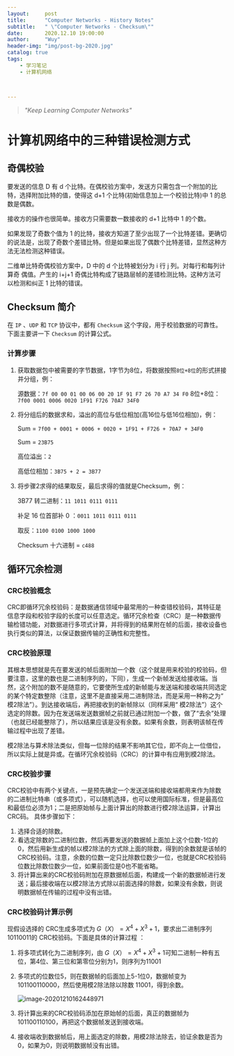 ```yaml
---
layout:     post
title:      "Computer Networks - History Notes"
subtitle:   " \"Computer Networks - Checksum\""
date:       2020.12.10 19:00:00
author:     "Wuy"
header-img: "img/post-bg-2020.jpg"
catalog: true
tags:
    - 学习笔记
    - 计算机网络



---
```


> *"Keep Learning Computer Networks"*

# 计算机网络中的三种错误检测方式

## 奇偶校验

要发送的信息 D 有 d 个比特。在偶校验方案中，发送方只需包含一个附加的比特，选择附加比特的值，使得这 d+1 个比特(初始信息加上一个校验比特)中 1 的总数是偶数。

接收方的操作也很简单。接收方只需要数一数接收的 d+1 比特中 1 的个数。

如果发现了奇数个值为 1 的比特，接收方知道了至少出现了一个比特差错。更确切的说法是，出现了奇数个差错比特。但是如果出现了偶数个比特差错，显然这种方法无法检测这种错误。

二维单比特奇偶校验方案中，D 中的 d 个比特被划分为 i 行 j 列。对每行和每列计算奇 偶值。产生的 i+j+1 奇偶比特构成了链路层帧的差错检测比特。这种方法可以检测和纠正 1 比特的错误。

## Checksum 简介

在 `IP` 、`UDP` 和 `TCP` 协议中，都有 `Checksum` 这个字段，用于校验数据的可靠性。下面主要讲一下 `Checksum` 的计算公式。

### 计算步骤

1. 获取数据包中被需要的字节数据，1字节为8位，将数据按照`8位+8位`的形式拼接并分组，例： 

    源数据：`7f 00 00 01 00 06 00 20 1F 91 F7 26 70 A7 34 F0`
    8位+8位：`7f00 0001 0006 0020 1F91 F726 70A7 34F0`

2. 将分组后的数据求和，溢出的高位与低位相加(高16位与低16位相加)，例：

    Sum = `7f00 + 0001 + 0006 + 0020 + 1F91 + F726 + 70A7 + 34F0`

    Sum = `23B75`

    高位溢出：`2`

    高低位相加：`3B75 + 2 = 3B77`

3. 将步骤2求得的结果取反，最后求得的值就是Checksum，例：

    3B77 转二进制：`11 1011 0111 0111`

    补足 16 位首部补 0 ：`0011 1011 0111 0111`

    取反：`1100 0100 1000 1000`

    Checksum 十六进制 = `c488`

## 循环冗余检测

### CRC校验概念

CRC即循环冗余校验码：是数据通信领域中最常用的一种查错校验码，其特征是信息字段和校验字段的长度可以任意选定。循环冗余检查（CRC）是一种数据传输检错功能，对数据进行多项式计算，并将得到的结果附在帧的后面，接收设备也执行类似的算法，以保证数据传输的正确性和完整性。

### CRC校验原理

其根本思想就是先在要发送的帧后面附加一个数（这个就是用来校验的校验码，但要注意，这里的数也是二进制序列的，下同），生成一个新帧发送给接收端。当然，这个附加的数不是随意的，它要使所生成的新帧能与发送端和接收端共同选定的某个特定数整除（注意，这里不是直接采用二进制除法，而是采用一种称之为“ 模2除法”）。到达接收端后，再把接收到的新帧除以（同样采用“ 模2除法”）这个选定的除数。因为在发送端发送数据帧之前就已通过附加一个数，做了“去余”处理（也就已经能整除了），所以结果应该是没有余数。如果有余数，则表明该帧在传输过程中出现了差错。

模2除法与算术除法类似，但每一位除的结果不影响其它位，即不向上一位借位，所以实际上就是异或。在循环冗余校验码（CRC）的计算中有应用到模2除法。

### CRC校验步骤

CRC校验中有两个关键点，一是预先确定一个发送送端和接收端都用来作为除数的二进制比特串（或多项式），可以随机选择，也可以使用国际标准，但是最高位和最低位必须为1；二是把原始帧与上面计算出的除数进行模2除法运算，计算出CRC码。
具体步骤如下：
1. 选择合适的除数。
2. 看选定除数的二进制位数，然后再要发送的数据帧上面加上这个位数-1位的0，然后用新生成的帧以模2除法的方式除上面的除数，得到的余数就是该帧的CRC校验码。注意，余数的位数一定只比除数位数少一位，也就是CRC校验码位数比除数位数少一位，如果前面位是0也不能省略。
3. 将计算出来的CRC校验码附加在原数据帧后面，构建成一个新的数据帧进行发送；最后接收端在以模2除法方式除以前面选择的除数，如果没有余数，则说明数据帧在传输的过程中没有出错。

### CRC校验码计算示例

现假设选择的 CRC生成多项式为 $G（ X） = X^4 + X^3 + 1$，要求出二进制序列 10110011的 CRC校验码。下面是具体的计算过程 ：
1. 将多项式转化为二进制序列，由 $G（ X） = X^4 + X^3 + 1$可知二进制一种有五位，第4位、第三位和第零位分别为1，则序列为11001

2. 多项式的位数位5，则在数据帧的后面加上5-1位0，数据帧变为 101100110000，然后使用模2除法除以除数 11001，得到余数。

   ![image-20201210162448971](https://i.loli.net/2020/12/10/EI2tN4KaBv1uVGg.png)

3. 将计算出来的CRC校验码添加在原始帧的后面，真正的数据帧为101100110100，再把这个数据帧发送到接收端。

4. 接收端收到数据帧后，用上面选定的除数，用模2除法除去，验证余数是否为0，如果为0，则说明数据帧没有出错。